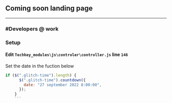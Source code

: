 ## Coming soon landing page

---

### \#Developers @ work

### Setup

#### Edit `Techkey_modules\js\controler\controller.js` line `146`

Set the date in the fuction below

````js
if ($(".glitch-time").length) {
      $(".glitch-time").countdown({
        date: "27 september 2022 8:00:00",
      });
    }
    ```
````
